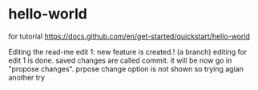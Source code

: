 # hello-world
for tutorial https://docs.github.com/en/get-started/quickstart/hello-world

Editing the read-me
edit 1: new feature is created.! (a branch) editing for edit 1 is done. saved changes are called commit. it will be now go in "propose changes". 
prpose change option is not shown so trying agian
another try
